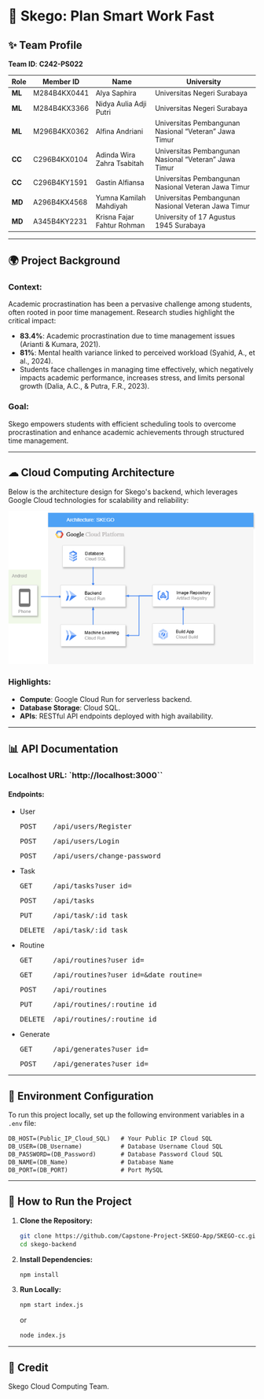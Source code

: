 # 📅 Skego: Plan Smart Work Fast

## ✨ **Team Profile**
**Team ID**: **C242-PS022**

| **Role** | **Member ID**   | **Name**                            | **University**                                                          |
|----------|-----------------|-------------------------------------|-------------------------------------------------------------------------|
| **ML**   | M284B4KX0441     | Alya Saphira                        | Universitas Negeri Surabaya                                            |
| **ML**   | M284B4KX3366     | Nidya Aulia Adji Putri              | Universitas Negeri Surabaya                                            |
| **ML**   | M296B4KX0362     | Alfina Andriani                      | Universitas Pembangunan Nasional “Veteran” Jawa Timur                   |
| **CC**   | C296B4KX0104     | Adinda Wira Zahra Tsabitah          | Universitas Pembangunan Nasional “Veteran” Jawa Timur                   |
| **CC**   | C296B4KY1591     | Gastin Alfiansa                      | Universitas Pembangunan Nasional Veteran Jawa Timur                     |
| **MD**   | A296B4KX4568     | Yumna Kamilah Mahdiyah              | Universitas Pembangunan Nasional Veteran Jawa Timur                     |
| **MD**   | A345B4KY2231     | Krisna Fajar Fahtur Rohman          | University of 17 Agustus 1945 Surabaya                                  |

---

## 🌍 **Project Background**

### Context:
Academic procrastination has been a pervasive challenge among students, often rooted in poor time management. Research studies highlight the critical impact:

- **83.4%**: Academic procrastination due to time management issues (Arianti & Kumara, 2021).
- **81%**: Mental health variance linked to perceived workload (Syahid, A., et al., 2024).
- Students face challenges in managing time effectively, which negatively impacts academic performance, increases stress, and limits personal growth (Dalia, A.C., & Putra, F.R., 2023).

### Goal:
Skego empowers students with efficient scheduling tools to overcome procrastination and enhance academic achievements through structured time management.

---

## ☁ **Cloud Computing Architecture**

Below is the architecture design for Skego's backend, which leverages Google Cloud technologies for scalability and reliability:

![Cloud Architecture](./images/SKEGO.png)

### Highlights:
- **Compute**: Google Cloud Run for serverless backend.
- **Database Storage**: Cloud SQL.
- **APIs**: RESTful API endpoints deployed with high availability.

---

## 📊 **API Documentation**

### Localhost URL: `http://localhost:3000``

#### **Endpoints**:

- User
  <pre>POST    /api/users/Register</pre>
  <pre>POST    /api/users/Login</pre>
  <pre>POST    /api/users/change-password</pre>

- Task
  <pre>GET     /api/tasks?user_id=</pre>
  <pre>POST    /api/tasks</pre>
  <pre>PUT     /api/task/:id_task</pre>
  <pre>DELETE  /api/task/:id_task</pre>

- Routine
  <pre>GET     /api/routines?user_id=</pre>
  <pre>GET     /api/routines?user_id=&date_routine=</pre>
  <pre>POST    /api/routines</pre>
  <pre>PUT     /api/routines/:routine_id</pre>
  <pre>DELETE  /api/routines/:routine_id</pre>

- Generate
  <pre>GET     /api/generates?user_id=</pre>
  <pre>POST    /api/generates?user_id=</pre>

---

## 📢 **Environment Configuration**

To run this project locally, set up the following environment variables in a `.env` file:

```env
DB_HOST=(Public_IP_Cloud_SQL)   # Your Public IP Cloud SQL   
DB_USER=(DB_Username)           # Database Username Cloud SQL
DB_PASSWORD=(DB_Password)       # Database Password Cloud SQL
DB_NAME=(DB_Name)               # Database Name
DB_PORT=(DB_PORT)               # Port MySQL
```

---

## 🔧 **How to Run the Project**

1. **Clone the Repository:**
   ```bash
   git clone https://github.com/Capstone-Project-SKEGO-App/SKEGO-cc.git
   cd skego-backend
   ```

2. **Install Dependencies:**
   ```bash
   npm install
   ```

3. **Run Locally:**
   ```bash
   npm start index.js
   ```
   or
   ```bash
   node index.js
   ```

---

## 🌟 **Credit**

Skego Cloud Computing Team.
